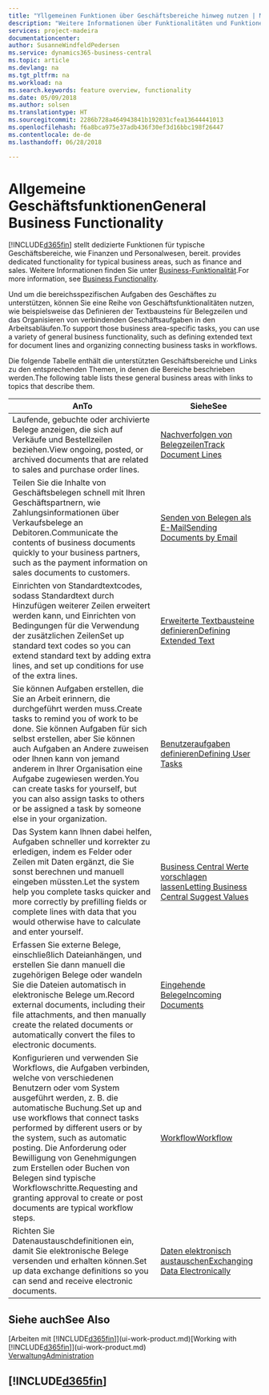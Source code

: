 ```yaml
---
title: "Yllgemeinen Funktionen über Geschäftsbereiche hinweg nutzen | Microsoft Docs"
description: "Weitere Informationen über Funktionalitäten und Funktionen, die über Geschäftsbereiche hinweg in Business Central verwendet werden."
services: project-madeira
documentationcenter: 
author: SusanneWindfeldPedersen
ms.service: dynamics365-business-central
ms.topic: article
ms.devlang: na
ms.tgt_pltfrm: na
ms.workload: na
ms.search.keywords: feature overview, functionality
ms.date: 05/09/2018
ms.author: solsen
ms.translationtype: HT
ms.sourcegitcommit: 2286b728a464943841b192031cfea13644441013
ms.openlocfilehash: f6a8bca975e37adb436f30ef3d16bbc198f26447
ms.contentlocale: de-de
ms.lasthandoff: 06/28/2018

---
```

# <a name="general-business-functionality"></a><span data-ttu-id="2e4ed-103">Allgemeine Geschäftsfunktionen</span><span class="sxs-lookup"><span data-stu-id="2e4ed-103">General Business Functionality</span></span>
[!INCLUDE[d365fin](includes/d365fin_md.md)]<span data-ttu-id="2e4ed-104"> stellt dedizierte Funktionen für typische Geschäftsbereiche, wie Finanzen und Personalwesen, bereit.</span><span class="sxs-lookup"><span data-stu-id="2e4ed-104"> provides dedicated functionality for typical business areas, such as finance and sales.</span></span> <span data-ttu-id="2e4ed-105">Weitere Informationen finden Sie unter [Business-Funktionalität](across-business-functionality.md).</span><span class="sxs-lookup"><span data-stu-id="2e4ed-105">For more information, see [Business Functionality](across-business-functionality.md).</span></span>

<span data-ttu-id="2e4ed-106">Und um die bereichsspezifischen Aufgaben des Geschäftes zu unterstützen, können Sie eine Reihe von Geschäftsfunktionalitäten nutzen, wie beispielsweise das Definieren der Textbausteins für Belegzeilen und das Organisieren von verbindenden Geschäftsaufgaben in den Arbeitsabläufen.</span><span class="sxs-lookup"><span data-stu-id="2e4ed-106">To support those business area-specific tasks, you can use a variety of general business functionality, such as defining extended text for document lines and organizing connecting business tasks in workflows.</span></span>

<span data-ttu-id="2e4ed-107">Die folgende Tabelle enthält die unterstützten Geschäftsbereiche und Links zu den entsprechenden Themen, in denen die Bereiche beschrieben werden.</span><span class="sxs-lookup"><span data-stu-id="2e4ed-107">The following table lists these general business areas with links to topics that describe them.</span></span>

| <span data-ttu-id="2e4ed-108">An</span><span class="sxs-lookup"><span data-stu-id="2e4ed-108">To</span></span> | <span data-ttu-id="2e4ed-109">Siehe</span><span class="sxs-lookup"><span data-stu-id="2e4ed-109">See</span></span> |
| --- | --- |
|<span data-ttu-id="2e4ed-110">Laufende, gebuchte oder archivierte Belege anzeigen, die sich auf Verkäufe und Bestellzeilen beziehen.</span><span class="sxs-lookup"><span data-stu-id="2e4ed-110">View ongoing, posted, or archived documents that are related to sales and purchase order lines.</span></span>|[<span data-ttu-id="2e4ed-111">Nachverfolgen von Belegzeilen</span><span class="sxs-lookup"><span data-stu-id="2e4ed-111">Track Document Lines</span></span>](across-how-to-track-document-lines.md)|
| <span data-ttu-id="2e4ed-112">Teilen Sie die Inhalte von Geschäftsbelegen schnell mit Ihren Geschäftspartnern, wie Zahlungsinformationen über Verkaufsbelege an Debitoren.</span><span class="sxs-lookup"><span data-stu-id="2e4ed-112">Communicate the contents of business documents quickly to your business partners, such as the payment information on sales documents to customers.</span></span> |[<span data-ttu-id="2e4ed-113">Senden von Belegen als E-Mail</span><span class="sxs-lookup"><span data-stu-id="2e4ed-113">Sending Documents by Email</span></span>](ui-how-send-documents-email.md) |
| <span data-ttu-id="2e4ed-114">Einrichten von Standardtextcodes, sodass Standardtext durch Hinzufügen weiterer Zeilen erweitert werden kann, und Einrichten von Bedingungen für die Verwendung der zusätzlichen Zeilen</span><span class="sxs-lookup"><span data-stu-id="2e4ed-114">Set up standard text codes so you can extend standard text by adding extra lines, and set up conditions for use of the extra lines.</span></span> |[<span data-ttu-id="2e4ed-115">Erweiterte Textbausteine definieren</span><span class="sxs-lookup"><span data-stu-id="2e4ed-115">Defining Extended Text</span></span>](ui-how-define-ext-text.md) |
|<span data-ttu-id="2e4ed-116">Sie können Aufgaben erstellen, die Sie an Arbeit erinnern, die durchgeführt werden muss.</span><span class="sxs-lookup"><span data-stu-id="2e4ed-116">Create tasks to remind you of work to be done.</span></span> <span data-ttu-id="2e4ed-117">Sie können Aufgaben für sich selbst erstellen, aber Sie können auch Aufgaben an Andere zuweisen oder Ihnen kann von jemand anderem in Ihrer Organisation eine Aufgabe zugewiesen werden.</span><span class="sxs-lookup"><span data-stu-id="2e4ed-117">You can create tasks for yourself, but you can also assign tasks to others or be assigned a task by someone else in your organization.</span></span>|[<span data-ttu-id="2e4ed-118">Benutzeraufgaben definieren</span><span class="sxs-lookup"><span data-stu-id="2e4ed-118">Defining User Tasks</span></span>](across-user-tasks.md)|
|<span data-ttu-id="2e4ed-119">Das System kann Ihnen dabei helfen, Aufgaben schneller und korrekter zu erledigen, indem es Felder oder Zeilen mit Daten ergänzt, die Sie sonst berechnen und manuell eingeben müssten.</span><span class="sxs-lookup"><span data-stu-id="2e4ed-119">Let the system help you complete tasks quicker and more correctly by prefilling fields or complete lines with data that you would otherwise have to calculate and enter yourself.</span></span>|[<span data-ttu-id="2e4ed-120">Business Central Werte vorschlagen lassen</span><span class="sxs-lookup"><span data-stu-id="2e4ed-120">Letting Business Central Suggest Values</span></span>](ui-let-system-suggest-values.md)|
|<span data-ttu-id="2e4ed-121">Erfassen Sie externe Belege, einschließlich Dateianhängen, und erstellen Sie dann manuell die zugehörigen Belege oder wandeln Sie die Dateien automatisch in elektronische Belege um.</span><span class="sxs-lookup"><span data-stu-id="2e4ed-121">Record external documents, including their file attachments, and then manually create the related documents or automatically convert the files to electronic documents.</span></span>|[<span data-ttu-id="2e4ed-122">Eingehende Belege</span><span class="sxs-lookup"><span data-stu-id="2e4ed-122">Incoming Documents</span></span>](across-income-documents.md)|
|<span data-ttu-id="2e4ed-123">Konfigurieren und verwenden Sie Workflows, die Aufgaben verbinden, welche von verschiedenen Benutzern oder vom System ausgeführt werden, z. B. die automatische Buchung.</span><span class="sxs-lookup"><span data-stu-id="2e4ed-123">Set up and use workflows that connect tasks performed by different users or by the system, such as automatic posting.</span></span> <span data-ttu-id="2e4ed-124">Die Anforderung oder Bewilligung von Genehmigungen zum Erstellen oder Buchen von Belegen sind typische Workflowschritte.</span><span class="sxs-lookup"><span data-stu-id="2e4ed-124">Requesting and granting approval to create or post documents are typical workflow steps.</span></span>|[<span data-ttu-id="2e4ed-125">Workflow</span><span class="sxs-lookup"><span data-stu-id="2e4ed-125">Workflow</span></span>](across-workflow.md)|
| <span data-ttu-id="2e4ed-126">Richten Sie Datenaustauschdefinitionen ein, damit Sie elektronische Belege versenden und erhalten können.</span><span class="sxs-lookup"><span data-stu-id="2e4ed-126">Set up data exchange definitions so you can send and receive electronic documents.</span></span> |[<span data-ttu-id="2e4ed-127">Daten elektronisch austauschen</span><span class="sxs-lookup"><span data-stu-id="2e4ed-127">Exchanging Data Electronically</span></span>](across-data-exchange.md) |

## <a name="see-also"></a><span data-ttu-id="2e4ed-128">Siehe auch</span><span class="sxs-lookup"><span data-stu-id="2e4ed-128">See Also</span></span>
<span data-ttu-id="2e4ed-129">[Arbeiten mit [!INCLUDE[d365fin](includes/d365fin_md.md)]](ui-work-product.md)</span><span class="sxs-lookup"><span data-stu-id="2e4ed-129">[Working with [!INCLUDE[d365fin](includes/d365fin_md.md)]](ui-work-product.md)</span></span>  
[<span data-ttu-id="2e4ed-130">Verwaltung</span><span class="sxs-lookup"><span data-stu-id="2e4ed-130">Administration</span></span>](admin-setup-and-administration.md)

## [!INCLUDE[d365fin](includes/free_trial_md.md)]  
 

